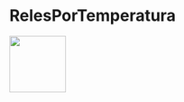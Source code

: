 # RelesPorTemperatura

<img height="100" src="https://external-content.duckduckgo.com/iu/?u=https%3A%2F%2Fwww.pleguen.fr%2Fimages%2Fstories%2FArticles%2FArduino%2FModules%2F2_Relay_Module%2F5V_RELAIS_MODULE_2_CANAUX_ARDUINO.png&f=1&nofb=1">
